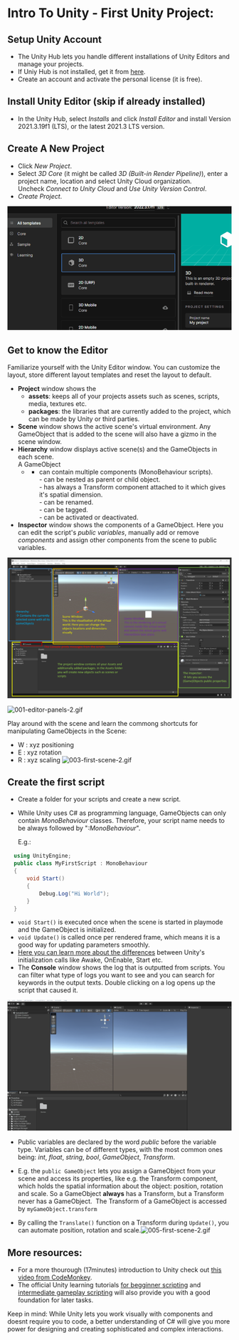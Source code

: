 # Intro To Unity - First Unity Project:
## Setup Unity Account
- The Unity Hub lets you handle different installations of Unity Editors and manage your projects.
- If Uniy Hub is not installed, get it from [here](https://unity.com/download).
- Create an account and activate the personal license (it is free).

## Install Unity Editor (skip if already installed)
- In the Unity Hub, select _Installs_ and click _Install Editor_ and install Version 2021.3.19f1 (LTS), or the latest 2021.3 LTS version.
## Create A New Project
- Click _New Project_.
- Select _3D Core_ (it might be called _3D (Built-in Render Pipeline)_), enter a project name, location and select Unity Cloud organization. Uncheck _Connect to Unity Cloud_ and _Use Unity Version Control_.
- _Create Project_.
  
![000-create-project.gif](../_resources/000-create-project.gif "000-create-project.gif")

## Get to know the Editor
Familiarize yourself with the Unity Editor window. You can customize the layout, store different layout templates and reset the layout to default.

- **Project** window shows the
    - **assets**: keeps all of your projects assets such as scenes, scripts, media, textures etc.
    - **packages**: the libraries that are currently added to the project, which can be made by Unity or third parties.
- **Scene** window shows the active scene's virtual environment. Any GameObject that is added to the scene will also have a gizmo in the scene window.
- **Hierarchy** window displays active scene(s) and the GameObjects in each scene.  
    A GameObject
    - - can contain multiple components (MonoBehaviour scripts).  
            \- can be nested as parent or child object.  
            \- has always a Transform component attached to it which gives it's spatial dimension.  
            \- can be renamed.  
            \- can be tagged.  
            \- can be activated or deactivated.
- **Inspector** window shows the components of a GameObject. Here you can edit the script's _public variables_, manually add or remove _components_ and assign other components from the scene to public variables.

![71afe71fadbd0d46764c3a797e5079aa.png](../_resources/71afe71fadbd0d46764c3a797e5079aa.png)

![001-editor-panels-2.gif](..\_resources\001-editor-panels-2.gif)

Play around with the scene and learn the commong shortcuts for manipulating GameObjects in the Scene:
- W : xyz positioning
- E : xyz rotation
- R : xyz scaling
![003-first-scene-2.gif](../_resources/003-first-scene-2.gif)

## Create the first script

- Create a folder for your scripts and create a new script.
- While Unity uses C# as programming language, GameObjects can only contain _MonoBehaviour_ classes. Therefore, your script name needs to be always followed by "_:MonoBehaviour_".

  E.g.:
  
```cs
  using UnityEngine;
  public class MyFirstScript : MonoBehaviour
  {
      void Start()
      {
          Debug.Log("Hi World");
      }
  }
```
        
- `void Start()` is executed once when the scene is started in playmode and the GameObject is initialized.
- `void Update()` is called once per rendered frame, which means it is a good way for updating parameters smoothly.
- [Here you can learn more about the differences](https://learn.unity.com/tutorial/awake-and-start) between Unity's initialization calls like Awake, OnEnable, Start etc. 
- The **Console** window shows the log that is outputted from scripts. You can filter what type of logs you want to see and you can search for keywords in the output texts. Double clicking on a log opens up the script that caused it.
    
![004-first-scene-2.gif](../_resources/004-first-scene-2.gif)

- Public variables are declared by the word _public_ before the variable type. Variables can be of different types, with the most common ones being: _int_, _float_, _string_, _bool_, _GameObject_, _Transform_.

- E.g. the `public GameObject` lets you assign a GameObject from your scene and access its properties, like e.g. the Transform component, which holds the spatial information about the object: position, rotation and scale. So a GameObject **always** has a Transform, but a Transform never has a GameObject.  The Transform of a GameObject is accessed by `myGameObject.transform`
- By calling the `Translate()` function on a Transform during `Update()`, you can automate position, rotation and scale.![005-first-scene-2.gif](../_resources/005-first-scene-2.gif)

## More resources:

- For a more thourough (17minutes) introduction to Unity check out [this video from CodeMonkey](https://www.youtube.com/watch?v=E6A4WvsDeLE).
- The official Unity learning tutorials [for begginner scripting](https://learn.unity.com/project/beginner-gameplay-scripting?uv=2019.3) and [intermediate gameplay scripting](https://learn.unity.com/project/intermediate-gameplay-scripting) will also provide you with a good foundation for later tasks.

Keep in mind: While Unity lets you work visually with components and doesnt require you to code, a better understanding of C# will give you more power for designing and creating sophisticated and complex interactions.
